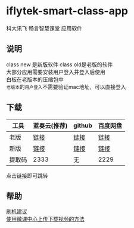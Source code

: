 # iflytek-smart-class-app
科大讯飞 畅言智慧课堂  应用软件<br>

## 说明

class new 是新版软件 class old是老版的软件<br>
大部分应用需要安装用户登入并登入后使用<br>
白板在老版本的压缩包中<br>
`老版本`的`用户登入`不需要验证mac地址，可以直接登入<br>

## 下载

|  工具  | 蓝奏云(推荐) | github  | 百度网盘 |  
|  ----  | ----   | ----  |----  |
|老版|[链接](https://wws.lanzous.com/b01zz1o6d)|[链接](https://github.com/Kirinnana/iflytek-smart-class-app/releases/download/v1.0/smart.class.old.zip)|[链接](https://pan.baidu.com/s/1zNOWqWdm0dbyWkWBIClTQg)|
|新版|[链接](https://wws.lanzous.com/b01zz1pzi)|[链接](https://github.com/Kirinnana/iflytek-smart-class-app/releases/download/v2.0/smart.class.new.zip)|[链接](https://pan.baidu.com/s/1zNOWqWdm0dbyWkWBIClTQg)|
|提取码|2333|无|2229|

点击链接即可跳转

## 帮助
  [刷机建议](https://github.com/Kirinnana/iflytek-smart-class-app/wiki#%E5%88%B7%E6%9C%BA%E5%BB%BA%E8%AE%AE)<br>
  [使用微课中心上传下载视频的方法](https://github.com/Kirinnana/iflytek-smart-class-app/wiki/%E4%BD%BF%E7%94%A8%E5%BE%AE%E8%AF%BE%E4%B8%AD%E5%BF%83%E4%B8%8A%E4%BC%A0%E4%B8%8B%E8%BD%BD%E8%A7%86%E9%A2%91%E7%9A%84%E6%96%B9%E6%B3%95)
